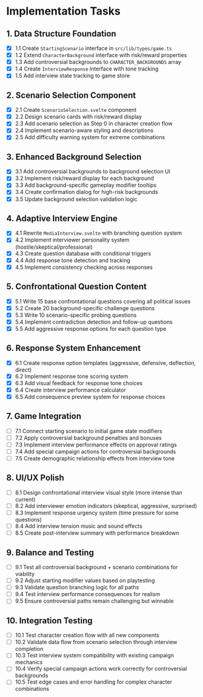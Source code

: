 # Implementation Tasks

## 1. Data Structure Foundation
- [x] 1.1 Create `StartingScenario` interface in `src/lib/types/game.ts`
- [x] 1.2 Extend `CharacterBackground` interface with risk/reward properties
- [x] 1.3 Add controversial backgrounds to `CHARACTER_BACKGROUNDS` array
- [x] 1.4 Create `InterviewResponse` interface with tone tracking
- [x] 1.5 Add interview state tracking to game store

## 2. Scenario Selection Component
- [x] 2.1 Create `ScenarioSelection.svelte` component
- [x] 2.2 Design scenario cards with risk/reward display
- [x] 2.3 Add scenario selection as Step 0 in character creation flow
- [x] 2.4 Implement scenario-aware styling and descriptions
- [x] 2.5 Add difficulty warning system for extreme combinations

## 3. Enhanced Background Selection
- [x] 3.1 Add controversial backgrounds to background selection UI
- [x] 3.2 Implement risk/reward display for each background
- [x] 3.3 Add background-specific gameplay modifier tooltips
- [x] 3.4 Create confirmation dialog for high-risk backgrounds
- [x] 3.5 Update background selection validation logic

## 4. Adaptive Interview Engine
- [x] 4.1 Rewrite `MediaInterview.svelte` with branching question system
- [x] 4.2 Implement interviewer personality system (hostile/skeptical/professional)
- [x] 4.3 Create question database with conditional triggers
- [x] 4.4 Add response tone detection and tracking
- [x] 4.5 Implement consistency checking across responses

## 5. Confrontational Question Content
- [x] 5.1 Write 15 base confrontational questions covering all political issues
- [x] 5.2 Create 20 background-specific challenge questions
- [x] 5.3 Write 10 scenario-specific probing questions
- [x] 5.4 Implement contradiction detection and follow-up questions
- [x] 5.5 Add aggressive response options for each question type

## 6. Response System Enhancement
- [x] 6.1 Create response option templates (aggressive, defensive, deflection, direct)
- [x] 6.2 Implement response tone scoring system
- [x] 6.3 Add visual feedback for response tone choices
- [x] 6.4 Create interview performance calculator
- [x] 6.5 Add consequence preview system for response choices

## 7. Game Integration
- [ ] 7.1 Connect starting scenario to initial game state modifiers
- [ ] 7.2 Apply controversial background penalties and bonuses
- [ ] 7.3 Implement interview performance effects on approval ratings
- [ ] 7.4 Add special campaign actions for controversial backgrounds
- [ ] 7.5 Create demographic relationship effects from interview tone

## 8. UI/UX Polish
- [ ] 8.1 Design confrontational interview visual style (more intense than current)
- [ ] 8.2 Add interviewer emotion indicators (skeptical, aggressive, surprised)
- [ ] 8.3 Implement response urgency system (time pressure for some questions)
- [ ] 8.4 Add interview tension music and sound effects
- [ ] 8.5 Create post-interview summary with performance breakdown

## 9. Balance and Testing
- [ ] 9.1 Test all controversial background + scenario combinations for viability
- [ ] 9.2 Adjust starting modifier values based on playtesting
- [ ] 9.3 Validate question branching logic for all paths
- [ ] 9.4 Test interview performance consequences for realism
- [ ] 9.5 Ensure controversial paths remain challenging but winnable

## 10. Integration Testing
- [ ] 10.1 Test character creation flow with all new components
- [ ] 10.2 Validate data flow from scenario selection through interview completion
- [ ] 10.3 Test interview system compatibility with existing campaign mechanics
- [ ] 10.4 Verify special campaign actions work correctly for controversial backgrounds
- [ ] 10.5 Test edge cases and error handling for complex character combinations